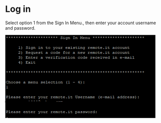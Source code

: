 # Log in

Select option 1 from the Sign In Menu., then enter your account username and password.

![](../../.gitbook/assets/image%20%28127%29.png)

